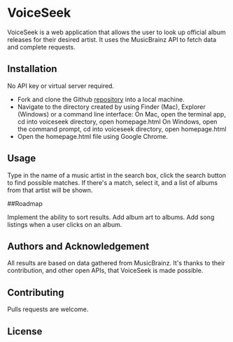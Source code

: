 # VoiceSeek

VoiceSeek is a web application that allows the user to look up official album releases for their desired artist. It uses the MusicBrainz API to fetch data and complete requests.

## Installation

No API key or virtual server required.

* Fork and clone the Github [repository](https://github.com/pnw-henry/Voiceseek) into a local machine.
* Navigate to the directory created by using Finder (Mac), Explorer (Windows) or a command line interface:
	On Mac, open the terminal app, cd into voiceseek directory, open homepage.html
	On Windows, open the command prompt, cd into voiceseek directory, open homepage.html
* Open the homepage.html file using Google Chrome.

## Usage

Type in the name of a music artist in the search box, click the search button to find possible matches. If there's a match, select it, and a list of albums from that artist will be shown.

##Roadmap

Implement the ability to sort results.
Add album art to albums. 
Add song listings when a user clicks on an album.

## Authors and Acknowledgement

All results are based on data gathered from MusicBrainz. It's thanks to their contribution, and other open APIs, that VoiceSeek is made possible.

## Contributing

Pulls requests are welcome.

## License

